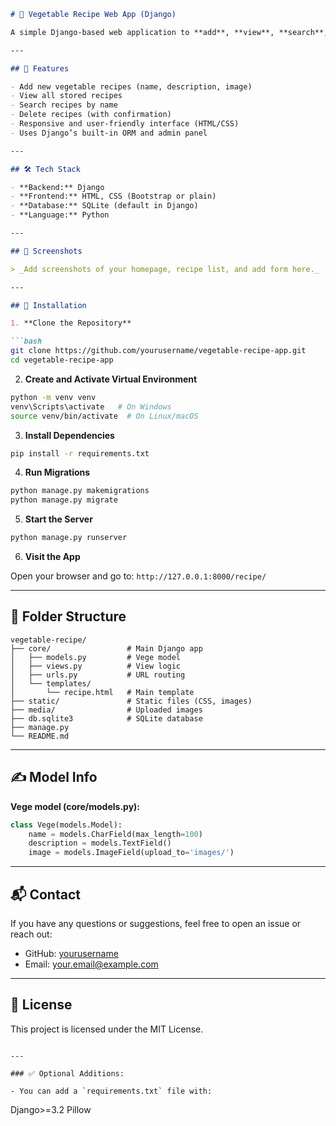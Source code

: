 

````markdown
# 🥕 Vegetable Recipe Web App (Django)

A simple Django-based web application to **add**, **view**, **search**, and **delete** vegetable recipes with image support.

---

## 🚀 Features

- Add new vegetable recipes (name, description, image)
- View all stored recipes
- Search recipes by name
- Delete recipes (with confirmation)
- Responsive and user-friendly interface (HTML/CSS)
- Uses Django’s built-in ORM and admin panel

---

## 🛠 Tech Stack

- **Backend:** Django
- **Frontend:** HTML, CSS (Bootstrap or plain)
- **Database:** SQLite (default in Django)
- **Language:** Python

---

## 📸 Screenshots

> _Add screenshots of your homepage, recipe list, and add form here._

---

## 🔧 Installation

1. **Clone the Repository**

```bash
git clone https://github.com/yourusername/vegetable-recipe-app.git
cd vegetable-recipe-app
````

2. **Create and Activate Virtual Environment**

```bash
python -m venv venv
venv\Scripts\activate   # On Windows
source venv/bin/activate  # On Linux/macOS
```

3. **Install Dependencies**

```bash
pip install -r requirements.txt
```

4. **Run Migrations**

```bash
python manage.py makemigrations
python manage.py migrate
```

5. **Start the Server**

```bash
python manage.py runserver
```

6. **Visit the App**

Open your browser and go to:
`http://127.0.0.1:8000/recipe/`

---

## 📝 Folder Structure

```
vegetable-recipe/
├── core/                 # Main Django app
│   ├── models.py         # Vege model
│   ├── views.py          # View logic
│   ├── urls.py           # URL routing
│   └── templates/
│       └── recipe.html   # Main template
├── static/               # Static files (CSS, images)
├── media/                # Uploaded images
├── db.sqlite3            # SQLite database
├── manage.py
└── README.md
```

---

## ✍️ Model Info

**Vege model (core/models.py):**

```python
class Vege(models.Model):
    name = models.CharField(max_length=100)
    description = models.TextField()
    image = models.ImageField(upload_to='images/')
```

---

## 📬 Contact

If you have any questions or suggestions, feel free to open an issue or reach out:

* GitHub: [yourusername](https://github.com/yourusername)
* Email: [your.email@example.com](mailto:your.email@example.com)

---

## 📄 License

This project is licensed under the MIT License.

```

---

### ✅ Optional Additions:

- You can add a `requirements.txt` file with:
```

Django>=3.2
Pillow

```


